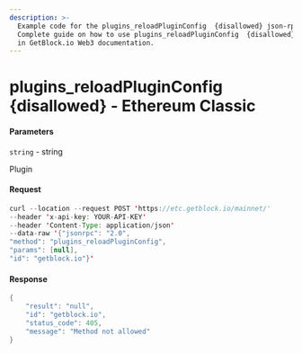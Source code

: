 ```yaml
---
description: >-
  Example code for the plugins_reloadPluginConfig  {disallowed} json-rpc method.
  Сomplete guide on how to use plugins_reloadPluginConfig  {disallowed} json-rpc
  in GetBlock.io Web3 documentation.
---
```


# plugins\_reloadPluginConfig {disallowed} - Ethereum Classic

#### Parameters

`string` - string

Plugin

#### Request

```java
curl --location --request POST 'https://etc.getblock.io/mainnet/' 
--header 'x-api-key: YOUR-API-KEY' 
--header 'Content-Type: application/json' 
--data-raw '{"jsonrpc": "2.0",
"method": "plugins_reloadPluginConfig",
"params": [null],
"id": "getblock.io"}'
```

#### Response

```java
{
    "result": "null",
    "id": "getblock.io",
    "status_code": 405,
    "message": "Method not allowed"
}
```
